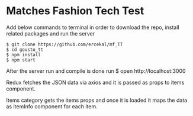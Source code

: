 # Matches Fashion Tech Test

Add below commands to terminal in order to download the repo, install related packages and run the server

	$ git clone https://github.com/ercekal/mf_TT
	$ cd gousto_tt
	$ npm install
	$ npm start

After the server run and compile is done run
	$ open http://localhost:3000

Redux fetches the JSON data via axios and it is passed as props to items component.

Items category gets the items props and once it is loaded it maps the data as itemInfo component for each item.
